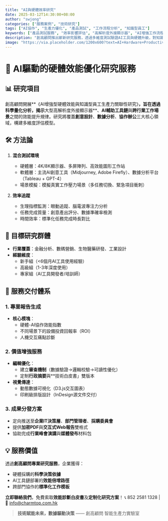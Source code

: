 ```yaml
---
title: "AI與硬體效率研究"
date: 2025-03-12T14:30:00+08:00
author: "swjong"
categories: ["服務案例", "技術研究"]
tags: ["AI協作", "生產力優化", "產品測試", "工作流程分析", "知識型員工"]
keywords: ["產品測試服務", "效率影響評估", "高解析度外接顯示器", "AI增強工作流程", "創意協作工具"]
description: "創高顧問推出嶄新研究服務，透過多維度測試驗證AI工具與硬體升級，對知識型員工生產力協同效應，提供專業報告及視覺化解決方案。"
image: "https://via.placeholder.com/1200x600?text=AI+Hardware+Productivity+Study"
---
```


# 🌟 AI驅動的硬體效能優化研究服務

## 📊 研究項目
創高顧問開展**《AI增強型硬體效能與知識型員工生產力關聯性研究》**，旨在透過科學量化分析，揭示**大型高解析度外接顯示器**、**AI輔助工具鏈**與**跨行業工作場景**之間的效能提升規律。研究將覆蓋**創意設計**、**數據分析**、**協作辦公**三大核心領域，構建多維度評估模型。

## 🛠️ 方法論
1. **混合測試環境**
   - 硬體層：4K/8K顯示器、多屏陣列、高效能圖形工作站
   - 軟體層：主流AI創意工具（Midjourney, Adobe Firefly）、數據分析平台（Tableau + GPT-4）
   - 場景模擬：模擬真實工作壓力場景（多任務切換、緊急項目衝刺）

2. **效率追蹤**
   - 生理指標監測：眼動追蹤、腦電波專注力分析
   - 任務完成質量：創意產出評分、數據準確率檢測
   - 時間效率：標準化任務完成時長對比

## 👥 目標研究群體
- **行業覆蓋**：金融分析、數碼營銷、生物醫藥研發、工業設計
- **經驗維度**：
  - 新手組（<6個月AI工具使用經驗）
  - 高級組（1-3年深度使用）
  - 專家組（AI工具開發者/培訓師）

## 📝 服務交付體系
### 1. 專業報告生成
- **核心模塊**：
  - 硬體-AI協作效能指數
  - 不同場景下的設備投資回報率（ROI）
  - 人機交互痛點診斷

### 2. 價值增強服務
- **編輯優化**：
  - 建立**審查機制**（數據驗證→邏輯校驗→可讀性優化）
  - 定制**行政摘要**與**技術白皮書」雙版本
- **視覺傳達**：
  - 動態數據可視化（D3.js交互圖表）
  - 印刷級排版設計（InDesign源文件交付）

### 3. 成果分發方案
- 定向推送至**企業IT決策層**、**部門管理者**、**採購委員會**
- 提供**加密PDF**與**交互式Web報告**雙格式
- 協助完成**行業峰會演講**與**媒體發布**材料包

## 💡 服務價值
透過**創高顧問專業研究服務**，企業獲得：
- 硬體採購的**科學決策依據**
- AI工具鏈部署的**效能倍增路徑**
- 跨部門協作的**標準化工作模板**

**立即聯絡我們**，免費索取**效能診斷白皮書**及**定制化研究方案**！
📞 852 2581 1328 | 📩 info@charmtop.com.hk

> **技術賦能未來，數據驅動決策**
> —— 創高顧問 智能生產力實驗室
